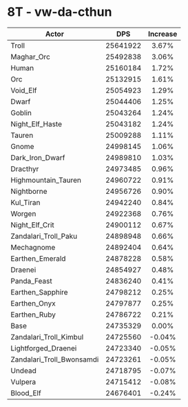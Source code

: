 # 8T - vw-da-cthun
| Actor | DPS | Increase |
|---|:---:|:---:|
|Troll|25641922|3.67%|
|Maghar_Orc|25492838|3.06%|
|Human|25160184|1.72%|
|Orc|25132915|1.61%|
|Void_Elf|25054923|1.29%|
|Dwarf|25044406|1.25%|
|Goblin|25043264|1.24%|
|Night_Elf_Haste|25043182|1.24%|
|Tauren|25009288|1.11%|
|Gnome|24998145|1.06%|
|Dark_Iron_Dwarf|24989810|1.03%|
|Dracthyr|24973485|0.96%|
|Highmountain_Tauren|24960722|0.91%|
|Nightborne|24956726|0.90%|
|Kul_Tiran|24942240|0.84%|
|Worgen|24922368|0.76%|
|Night_Elf_Crit|24900112|0.67%|
|Zandalari_Troll_Paku|24898948|0.66%|
|Mechagnome|24892404|0.64%|
|Earthen_Emerald|24878228|0.58%|
|Draenei|24854927|0.48%|
|Panda_Feast|24836240|0.41%|
|Earthen_Sapphire|24798212|0.25%|
|Earthen_Onyx|24797877|0.25%|
|Earthen_Ruby|24786722|0.21%|
|Base|24735329|0.00%|
|Zandalari_Troll_Kimbul|24725560|-0.04%|
|Lightforged_Draenei|24723340|-0.05%|
|Zandalari_Troll_Bwonsamdi|24723261|-0.05%|
|Undead|24718795|-0.07%|
|Vulpera|24715412|-0.08%|
|Blood_Elf|24676401|-0.24%|

